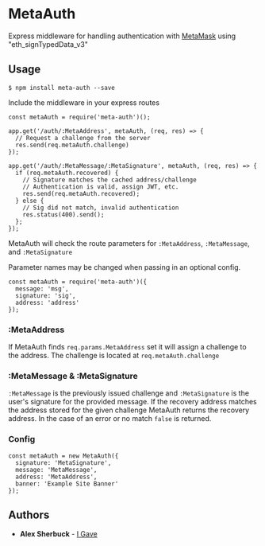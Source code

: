 # MetaAuth
Express middleware for handling authentication with [MetaMask](https://metamask.io) using "eth_signTypedData_v3"

## Usage
```
$ npm install meta-auth --save
```
Include the middleware in your express routes
```
const metaAuth = require('meta-auth')();

app.get('/auth/:MetaAddress', metaAuth, (req, res) => {
  // Request a challenge from the server
  res.send(req.metaAuth.challenge)
});

app.get('/auth/:MetaMessage/:MetaSignature', metaAuth, (req, res) => {
  if (req.metaAuth.recovered) {
    // Signature matches the cached address/challenge
    // Authentication is valid, assign JWT, etc.
    res.send(req.metaAuth.recovered);
  } else {
    // Sig did not match, invalid authentication
    res.status(400).send();
  };
});
```
MetaAuth will check the route parameters for `:MetaAddress`, `:MetaMessage`, and `:MetaSignature`

Parameter names may be changed when passing in an optional config.
```
const metaAuth = require('meta-auth')({
  message: 'msg',
  signature: 'sig',
  address: 'address'
});
```

### :MetaAddress
If MetaAuth finds `req.params.MetaAddress` set it will assign a challenge to the address. The challenge is located at `req.metaAuth.challenge`

### :MetaMessage & :MetaSignature
`:MetaMessage` is the previously issued challenge and `:MetaSignature` is the user's signature for the provided message. If the recovery address matches the address stored for the given challenge MetaAuth returns the recovery address. In the case of an error or no match `false` is returned.


### Config
```
const metaAuth = new MetaAuth({
  signature: 'MetaSignature',
  message: 'MetaMessage',
  address: 'MetaAddress',
  banner: 'Example Site Banner'
});
```

## Authors

* **Alex Sherbuck** - [I Gave](https://igave.io)


